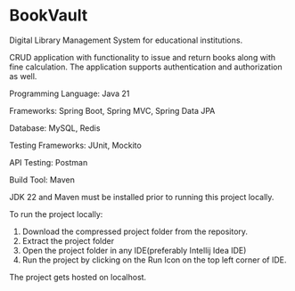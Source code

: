 # BookVault

Digital Library Management System for educational institutions.

CRUD application with functionality to issue and return books along with fine calculation. The application supports authentication and authorization as well.

Programming Language: Java 21

Frameworks: Spring Boot, Spring MVC, Spring Data JPA

Database: MySQL, Redis

Testing Frameworks: JUnit, Mockito

API Testing: Postman

Build Tool: Maven

JDK 22 and Maven must be installed prior to running this project locally.

To run the project locally:
1. Download the compressed project folder from the repository.
2. Extract the project folder
3. Open the project folder in any IDE(preferably Intellij Idea IDE)
4. Run the project by clicking on the Run Icon on the top left corner of IDE.

The project gets hosted on localhost.
